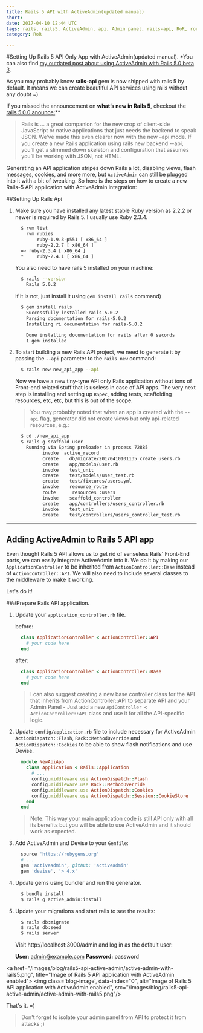 ```yaml
---
title: Rails 5 API with ActiveAdmin(updated manual)
short:
date: 2017-04-10 12:44 UTC
tags: rails, rails5, ActiveAdmin, api, Admin panel, rails-api, RoR, ror
category: RoR

---
```


#Setting Up Rails 5 API Only App with ActiveAdmin(updated manual).
*You can also find [my outdated post about using ActiveAdmin with Rails 5.0 beta 3](/blog/ror/rails-5-api-with-activeadmin-integration.html).

As you may probably know **rails-api** gem is now shipped with rails 5 by default. It means we can create beautiful API services using rails without any doubt =)

If you missed the announcement on **what’s new in Rails 5**, checkout the [rails 5.0.0 anounce:](http://weblog.rubyonrails.org/2016/6/30/Rails-5-0-final/)**
>Rails is ... a great companion for the new crop of client-side JavaScript or native applications that just needs the backend to speak JSON. We’ve made this even clearer now with the new –api mode. If you create a new Rails application using rails new backend --api, you’ll get a slimmed down skeleton and configuration that assumes you’ll be working with JSON, not HTML.

Generating an API application stripes down Rails a lot, disabling views, flash messages, cookies, and more more, but `ActiveAdmin` can still be plugged into it with a bit of tweaking. So here is the steps on how to create a new Rails-5 API application with ActiveAdmin integration:

##Setting Up Rails Api

1. Make sure you have installed any latest stable Ruby version as 2.2.2 or newer is required by Rails 5. I usually use Ruby 2.3.4.

    ```bash
      $ rvm list
        rvm rubies
            ruby-1.9.3-p551 [ x86_64 ]
            ruby-2.2.7 [ x86_64 ]
      => ruby-2.3.4 [ x86_64 ]
      *     ruby-2.4.1 [ x86_64 ]
    ```

    You also need to have rails 5 installed on your machine:

    ```bash
      $ rails --version
        Rails 5.0.2
    ```

    if it is not, just install it using `gem install rails` command)

    ```bash
      $ gem install rails
        Successfully installed rails-5.0.2
        Parsing documentation for rails-5.0.2
        Installing ri documentation for rails-5.0.2

        Done installing documentation for rails after 0 seconds
        1 gem installed
    ```

2. To start building a new Rails API project, we need to generate it by passing the `--api` parameter to the `rails new` command:

    ```bash
      $ rails new new_api_app --api
    ```
    Now we have a new tiny-tyne API only Rails application without tons of Front-end related stuff that is useless in case of API apps. The very next step is installing and setting up `RSpec`, adding tests, scaffolding resources, etc, etc, but this is out of the scope.
    > You may probably noted that when an app is created with the `--api` flag, generator did not create views but only api-related resources, e.g.:

    ```bash
      $ cd ./new_api_app
      $ rails g scaffold user
        Running via Spring preloader in process 72885
              invoke  active_record
              create    db/migrate/20170410101135_create_users.rb
              create    app/models/user.rb
              invoke    test_unit
              create    test/models/user_test.rb
              create    test/fixtures/users.yml
              invoke    resource_route
              route      resources :users
              invoke    scaffold_controller
              create    app/controllers/users_controller.rb
              invoke    test_unit
              create    test/controllers/users_controller_test.rb
    ```

---
## Adding ActiveAdmin to Rails 5 API app

Even thought Rails 5 API allows us to get rid of senseless Rails' Front-End parts, we can easily integrate ActiveAdmin into it. We do it by making our `ApplicationController` to be inherited from `ActionController::Base` instead of `ActionController::API`. We will also need to include several classes to the middleware to make it working.

Let's do it!

###Prepare Rails API application.
1. Update your `application_controller.rb` file.

    before:

    ```ruby
      class ApplicationController < ActionController::API
        # your code here
      end
    ```

    after:

    ```ruby
      class ApplicationController < ActionController::Base
        # your code here
      end
    ```

    > I can also suggest creating a new base controller class for the API that inherits from ActionController::API to separate API and your Admin Panel - Just add a new `ApiController < ActionController::API` class and use it for all the API-specific logic.

2. Update `config/application.rb` file to include necessary for ActiveAdmin `ActionDispatch::Flash`, `Rack::MethodOverride` and `ActionDispatch::Cookies` to be able to show flash notifications and use Devise.

    ```ruby
      module NewApiApp
        class Application < Rails::Application
          # ...
          config.middleware.use ActionDispatch::Flash
          config.middleware.use Rack::MethodOverride
          config.middleware.use ActionDispatch::Cookies
          config.middleware.use ActionDispatch::Session::CookieStore
        end
      end
    ```

    > Note: This way your main application code is still API only with all its benefits but you will be able to use ActiveAdmin and it should work as expected.

3. Add ActiveAdmin and Devise to your `Gemfile`:

    ```ruby
      source 'https://rubygems.org'
      # ...
      gem 'activeadmin', github: 'activeadmin'
      gem 'devise', '> 4.x'
    ```

4. Update gems using bundler and run the generator.

    ```bash
      $ bundle install
      $ rails g active_admin:install
    ```

5. Update your migrations and start rails to see the results:

    ```bash
      $ rails db:migrate
      $ rails db:seed
      $ rails server
    ```

    Visit http://localhost:3000/admin and log in as the default user:

    **User:** admin@example.com
    **Password:** password

  <a href="/images/blog/rails5-api-active-admin/active-admin-with-rails5.png", title="Image of Rails 5 API application with ActiveAdmin enabled">
    <img class='blog-image', data-index="0", alt="Image of Rails 5 API application with ActiveAdmin enabled", src="/images/blog/rails5-api-active-admin/active-admin-with-rails5.png"/>
  </a>

That's it. =)
> Don't forget to isolate your admin panel from API to protect it from attacks ;)

